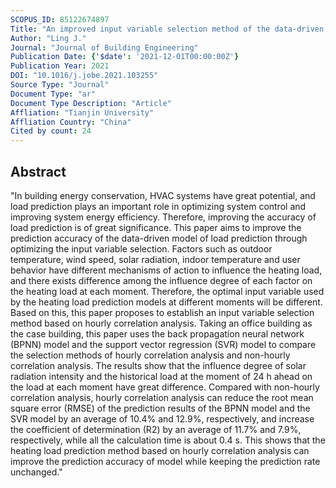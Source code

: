 ```yaml
---
SCOPUS_ID: 85122674897
Title: "An improved input variable selection method of the data-driven model for building heating load prediction"
Author: "Ling J."
Journal: "Journal of Building Engineering"
Publication Date: {'$date': '2021-12-01T00:00:00Z'}
Publication Year: 2021
DOI: "10.1016/j.jobe.2021.103255"
Source Type: "Journal"
Document Type: "ar"
Document Type Description: "Article"
Affliation: "Tianjin University"
Affliation Country: "China"
Cited by count: 24
---
```


## Abstract
"In building energy conservation, HVAC systems have great potential, and load prediction plays an important role in optimizing system control and improving system energy efficiency. Therefore, improving the accuracy of load prediction is of great significance. This paper aims to improve the prediction accuracy of the data-driven model of load prediction through optimizing the input variable selection. Factors such as outdoor temperature, wind speed, solar radiation, indoor temperature and user behavior have different mechanisms of action to influence the heating load, and there exists difference among the influence degree of each factor on the heating load at each moment. Therefore, the optimal input variable used by the heating load prediction models at different moments will be different. Based on this, this paper proposes to establish an input variable selection method based on hourly correlation analysis. Taking an office building as the case building, this paper uses the back propagation neural network (BPNN) model and the support vector regression (SVR) model to compare the selection methods of hourly correlation analysis and non-hourly correlation analysis. The results show that the influence degree of solar radiation intensity and the historical load at the moment of 24 h ahead on the load at each moment have great difference. Compared with non-hourly correlation analysis, hourly correlation analysis can reduce the root mean square error (RMSE) of the prediction results of the BPNN model and the SVR model by an average of 10.4% and 12.9%, respectively, and increase the coefficient of determination (R2) by an average of 11.7% and 7.9%, respectively, while all the calculation time is about 0.4 s. This shows that the heating load prediction method based on hourly correlation analysis can improve the prediction accuracy of model while keeping the prediction rate unchanged."
